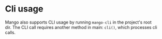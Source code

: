 # Cli usage
Mango also supports CLI usage by running `mango-cli` in the project's root dir. 
The CLI call requires another method in main: `cli()`, which processes cli calls.
